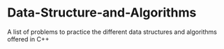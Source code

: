 # Data-Structure-and-Algorithms
A list of problems to practice the different data structures and algorithms offered in C++
